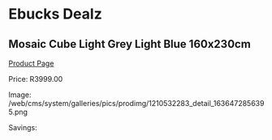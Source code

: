 
# Ebucks Dealz
## Mosaic Cube Light Grey Light Blue 160x230cm
[Product Page](https://www.ebucks.com/web/shop/productSelected.do?prodId=1210532283&catId=1209942441)

Price: R3999.00

Image: /web/cms/system/galleries/pics/prodimg/1210532283_detail_1636472856395.png

Savings: 


	